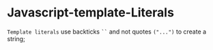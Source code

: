 # Javascript-template-Literals

`Template literals` use backticks  ` `` ` and not quotes `("...")` to create a string;
